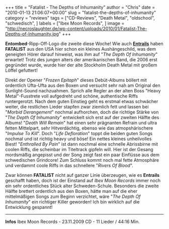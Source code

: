 +++
title = "Fatalist - The Depths of Inhumanity"
author = "Chris"
date = "2010-01-13 21:06:07+00:00"
slug = "fatalist-the-depths-of-inhumanity"
category = "reviews"
tags = ["CD-Reviews", "Death Metal", "oldschool", "schwedisch", ]
labels = ["Ibex Moon Records", ]
image = "http://necroslaughter.de/wp-content/uploads/2010/01/Fatalist-The-Depths-of-Inhumanity.jpg"
+++

**Entombed**-Ripp-Off-Logo die zweite diese Woche! Wie auch <a href="http://necroslaughter.de/2010/01/entrails-reborn/">**Entrails**</a> haben **FATALIST** aus den USA hier schon ein kleines Aushängeschild, was dem geneigten Hörer darauf hinweist, was ihm auf "_The Depth Of Inhumanity_" erwartet! Trotz des jungen alters der amerikanischen Band, die 2006 erst gegründet wurde, wurde hier der alte Stockholm Death Metal mit großem Löffel gefuttert!

Direkt der Opener "_Frozen Epitaph_" dieses Debüt-Albums böllert mit ordentlich Ufta-Ufta aus den Boxen und versucht sehr nah am Original den Sunlight-Sound nachzuahmen. Sprich alle Regler an der alten Boss "Heavy Metal"-Fusstrete voll aufgedreht und schöne, authentische Riffs runtergerotzt.
Nach dem guten Einstieg geht es erstmal etwas schwächer weiter, die restlichen Lieder stapfen zwar ziemlich fett und lassen bei "_Morbid Derangement_" nochmal aufhorchen, doch die richtige Stärke von "_The Depth Of Inhumanity_" entwickelt sich erst auf der zweiten Hälfte des Albums!
"_Death Will Remain_" hat einen sehr prägnanten Refrain und ultra fetten Mittelpart, sehr Hitverdächtig, ebenso wie das atmopshärischere "_Impulse To Kill_". Doch "_Life Defloration_" toppt die beiden guten Songs nochmal und ist richtig heavy und böse! Ein nettes kleines unheilvolles Biest! "_Enthralled By Pain_" ist dann nochmal eine schnelle Abrissbirne mit coolen Riffs, die scheinbar im Titeltrack gipfeln will. Hier ist der Gesang mordsmäßig angepisst und der Song zeigt fast ein paar Einflüsse aus dem schwedischen Grindcore! Zum Schluss kommt noch mal fette Atmosphäre und verdammt coole Riffs in das schnellere "_Rivers Of Blood_".

Zwar können **FATALIST** nicht auf ganzer Linie überzeugen, wie es **Entrails** geschafft haben, doch ist der Einstand auf _Ibex Moon Records_ immer noch ein sehr ordentliches Stück alter Schweden-Schule. Besonders die zweite Hälfte brettert ordentlich aus den Boxen, hätte man auf die eher mittelmäßigen Songs zum Beginn verzichtet, wäre "_The Depth Of Inhumanity_" ein richtiger Killer geworden! Ich bin wirklich auf die Entwicklung gespannt!





---
**Infos**
Ibex Moon Records - 23.11.2009
CD - 11 Lieder / 44:16 Min.
